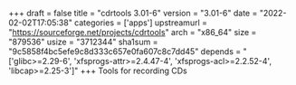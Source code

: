 +++
draft = false
title = "cdrtools 3.01-6"
version = "3.01-6"
date = "2022-02-02T17:05:38"
categories = ['apps']
upstreamurl = "https://sourceforge.net/projects/cdrtools"
arch = "x86_64"
size = "879536"
usize = "3712344"
sha1sum = "9c5858f4bc5efe9c8d333c657e0fa607c8c7dd45"
depends = "['glibc>=2.29-6', 'xfsprogs-attr>=2.4.47-4', 'xfsprogs-acl>=2.2.52-4', 'libcap>=2.25-3']"
+++
Tools for recording CDs